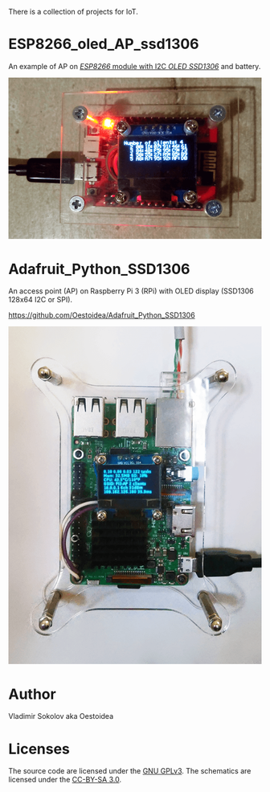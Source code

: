 There is a collection of projects for IoT.

# ESP8266_oled_AP_ssd1306


An example of AP on [_ESP8266_ module with I2C _OLED SSD1306_](./Wixel/ESP8266_oled_AP_ssd1306) and battery.

![IoT_photo](./ESP8266_oled_AP_ssd1306/pics/ESP8266_oled_AP_ssd1306_5.png)

# Adafruit_Python_SSD1306

An access point (AP) on Raspberry Pi 3 (RPi) with OLED display (SSD1306 128x64 I2C or SPI).

https://github.com/Oestoidea/Adafruit_Python_SSD1306

![IoT_photo](https://raw.githubusercontent.com/Oestoidea/Adafruit_Python_SSD1306/master/pics/RPi_oleds_ssd1306.png)

# Author

Vladimir Sokolov aka Oestoidea

# Licenses

The source code are licensed under the [GNU GPLv3](https://www.gnu.org/licenses/gpl-3.0.html).
The schematics are licensed under the [CC-BY-SA 3.0](http://creativecommons.org/licenses/by-sa/3.0/).
